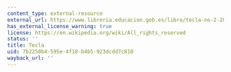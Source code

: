 ```yaml
---
content_type: external-resource
external_url: https://www.libreria.educacion.gob.es/libro/tecla-no-2-2024-revista-de-la-consejeria-de-educacion-en-el-reino-unido-e-irlanda_184412/
has_external_license_warning: true
license: https://en.wikipedia.org/wiki/All_rights_reserved
status: ''
title: Tecla
uid: 7b2250b4-595e-4f18-b4b5-923dcdd7c810
wayback_url: ''
---
```

